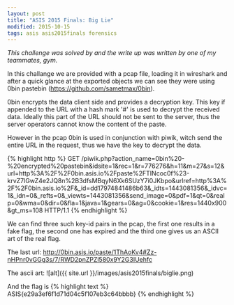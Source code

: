 ```yaml
---
layout: post
title: "ASIS 2015 Finals: Big Lie"
modified: 2015-10-15
tags: asis asis2015finals forensics
---
```


*This challenge was solved by and the write up was written by one of my teammates, gym.*

In this challange we are provided with a pcap file, loading it in wireshark and after a quick glance at the exported objects we can see they were using 0bin pastebin (<https://github.com/sametmax/0bin>).

0bin encrypts the data client side and provides a decryption key. This key if appended to the URL with a hash mark '#' is used to decrypt the received data. Ideally this part of the URL should not be sent to the server, thus the server operators cannot know the content of the paste.

However in the pcap 0bin is used in conjunction with piwik, witch send the entire URL in the request, thus we have the key to decrypt the data.

{% highlight http %}
GET /piwik.php?action_name=0bin%20-%20encrypted%20pastebin&idsite=1&rec=1&r=776276&h=11&m=27&s=12&url=http%3A%2F%2F0bin.asis.io%2Fpaste%2FTINcoc0f%23-krvZ7lGwZ4e2JQ8n%2B3dfsMBqyN6Xk6SUzY7i0JKbpo&urlref=http%3A%2F%2F0bin.asis.io%2F&_id=dd17974841486b63&_idts=1443081356&_idvc=1&_idn=0&_refts=0&_viewts=1443081356&send_image=0&pdf=1&qt=0&realp=0&wma=0&dir=0&fla=1&java=1&gears=0&ag=0&cookie=1&res=1440x900&gt_ms=108 HTTP/1.1
{% endhighlight %}

We can find three such key-id pairs in the pcap, the first one results in a fake flag, the second one has expired and the third one gives us an ASCII art of the real flag.

The last url:
<http://0bin.asis.io/paste/1ThAoKv4#Zz-nHPnr0vGGg3s/7/RWD2pnZPZl580x9Y2G3IUehfc>

The ascii art:
![alt]({{ site.url }}/images/asis2015finals/biglie.png)

And the flag is
{% highlight text %}
ASIS{e29a3ef6f1d71d04c5f107eb3c64bbbb}
{% endhighlight %}